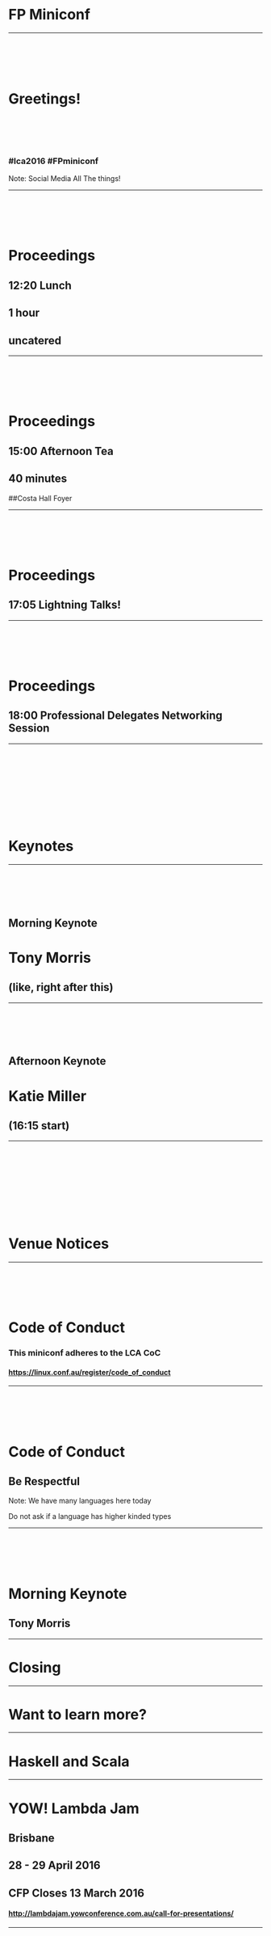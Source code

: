 # &nbsp;
# FP Miniconf

---
# &nbsp;
# Greetings!
# &nbsp;
### #lca2016 #FPminiconf

Note: Social Media All The things!

---
# &nbsp;
# Proceedings
## 12:20 Lunch
## 1 hour
## uncatered
---
# &nbsp;
# Proceedings
## 15:00 Afternoon Tea
## 40 minutes
##Costa Hall Foyer


---

# &nbsp;
# Proceedings
## 17:05 Lightning Talks!

---

# &nbsp;
# Proceedings

## 18:00 Professional Delegates Networking Session

---

# &nbsp;
# &nbsp;
# Keynotes
---

# &nbsp;
## Morning Keynote
# Tony Morris
## (like, right after this)

---

# &nbsp;
## Afternoon Keynote
# Katie Miller
## (16:15 start)

---

# &nbsp;
# &nbsp;
# Venue Notices

---

# &nbsp;
# Code of Conduct
### This miniconf adheres to the LCA CoC
#### https://linux.conf.au/register/code_of_conduct


---

# &nbsp;
# Code of Conduct
## Be Respectful

Note: We have many languages here today

Do not ask if a language has higher kinded types



---

# &nbsp;
# Morning Keynote
## Tony Morris

---

# Closing <!-- .slide: class="center" -->
---
# Want to learn more? <!-- .slide: class="center" -->

---

# Haskell and Scala <!-- .slide: class="center" -->

---

# YOW! Lambda Jam <!-- .slide: class="center" -->

## Brisbane

## 28 - 29 April 2016

## CFP Closes 13 March 2016

#### http://lambdajam.yowconference.com.au/call-for-presentations/

---


# Local Meetups <!-- .slide: class="center" -->

## BFPG
## FP-Syd
## ScalaSyd
## Melbourne Scala UG

---

# Online <!-- .slide: class="center" -->

## #bfpg freenode
## #haskell.au freenode

---

# JavaScript and Web <!-- .slide: class="center" -->

## So, *so* many

---

# CampJS <!-- .slide: class="center" -->
# WebDirections
---
# Local Web Meetups <!-- .slide: class="center" -->

### SydJS
### SydCSS
### MelbCSS
### SydPHP
### phpMelb
### wd42 (Hobart)

---

# Python <!-- .slide: class="center" -->

---
# PyCon AU <!-- .slide: class="center" -->

## Melbourne
## 12 - 16 August 2016

### http://2016.pycon-au.org/

---


# Local Python Meetups <!-- .slide: class="center" -->

## SyPy
## BrisPy
## PyLadies in your city
## DjangoGirls in your city


---

# Swift <!-- .slide: class="center" -->

---

# /dev/world/2016 <!-- .slide: class="center" -->


## Melbourne

## Dates TBA

devworld.com.au 


---
## ... and probably heaps more <!-- .slide: class="center" -->
### Just search "[lang] [city] meetup"


---

## One final thing... <!-- .slide: class="center" -->

---
#&nbsp; 
# Thank you!
## Speakers! <!-- .element: class="fragment" -->
### Our Keynotes Katie and Tony <!-- .element: class="fragment" -->
### Juan, Ken, Nick, Jeb & Paris <!-- .element: class="fragment" -->
---
#&nbsp; 
# Thank you!
## Papers Committee!
### Tony Morris, Brian McKenna, George Wilson <!-- .element: class="fragment" -->
---
#&nbsp; 
# Thank you!
## Organisers and Volunteers!
## &nbsp;

---
#&nbsp; 
# Thank you!
## Attendees!
### (that's you!) <!-- .element: class="fragment" -->
---

### EOF <!-- .slide: class="center" -->
### ./pdns <!-- .slide: class="center" -->